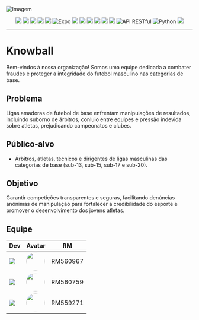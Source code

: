 ![Imagem](https://drive.google.com/uc?export=view&id=1AD-_Bc5hurJ1jNrduagbOojCb_i9XYfw)

<p align="center">
  <img src="https://img.shields.io/badge/Java-ED8B00?style=for-the-badge&logo=java&logoColor=white"/>
  <img src="https://img.shields.io/badge/Spring%20Boot-6DB33F?style=for-the-badge&logo=springboot&logoColor=white"/>
  <img src="https://img.shields.io/badge/.NET-512BD4?style=for-the-badge&logo=dotnet&logoColor=white"/>
  <img src="https://img.shields.io/badge/CSharp-239120?style=for-the-badge&logo=csharp&logoColor=white"/>
  <img src="https://img.shields.io/badge/React%20Native-61DAFB?style=for-the-badge&logo=react&logoColor=black"/>
  <img src="https://img.shields.io/badge/Expo-1B1F23?style=for-the-badge&logo=expo&logoColor=white" alt="Expo"/>
  <img src="https://img.shields.io/badge/Oracle%20Cloud-F80000?style=for-the-badge&logo=oracle&logoColor=white"/>
  <img src="https://img.shields.io/badge/Oracle%20Apex-1D6FB2?style=for-the-badge&logo=oracle&logoColor=white"/>
  <img src="https://img.shields.io/badge/PL/SQL-FFCA28?style=for-the-badge&logo=databricks&logoColor=black"/>
  <img src="https://img.shields.io/badge/Virtualiza%C3%A7%C3%A3o-0078D7?style=for-the-badge&logo=vmware&logoColor=white"/>
  <img src="https://img.shields.io/badge/IoT-00BFFF?style=for-the-badge&logo=simpleicons&logoColor=white"/>
  <img src="https://img.shields.io/badge/Mobile%20App-3DDC84?style=for-the-badge&logo=android&logoColor=white"/>
  <img src="https://img.shields.io/badge/API-RESTful-brightgreen?style=for-the-badge&logo=rest&logoColor=white" alt="API RESTful"/>
  <img src="https://img.shields.io/badge/Python-3776AB?style=for-the-badge&logo=python&logoColor=white" alt="Python"/>
  <img src="https://img.shields.io/badge/Quality%20Assurance-0067B8?style=for-the-badge&logo=qualcomm&logoColor=white"/>
</p>

---

# Knowball

Bem-vindos à nossa organização! Somos uma equipe dedicada a combater fraudes e proteger a integridade do futebol masculino nas categorias de base.

## Problema

Ligas amadoras de futebol de base enfrentam manipulações de resultados, incluindo suborno de árbitros, conluio entre equipes e pressão indevida sobre atletas, prejudicando campeonatos e clubes.

## Público-alvo

- Árbitros, atletas, técnicos e dirigentes de ligas masculinas das categorias de base (sub-13, sub-15, sub-17 e sub-20).

## Objetivo

Garantir competições transparentes e seguras, facilitando denúncias anônimas de manipulação para fortalecer a credibilidade do esporte e promover o desenvolvimento dos jovens atletas.

## Equipe

| Dev | Avatar | RM |
| ------------- | ------ | ----- |
| ![](https://img.shields.io/badge/DEV-Gabriel-47797a?style=for-the-badge&logo=github) | <a href="https://github.com/GabrielRossi01"><img src="https://avatars.githubusercontent.com/u/179617228?v=4" height="50" style="border-radius:30px;"></a> | RM560967 |
| ![](https://img.shields.io/badge/DEV-Rodrigo-70b2b4?style=for-the-badge&logo=github) | <a href="https://github.com/RodrygoYamasaki"><img src="https://avatars.githubusercontent.com/u/182231531?v=4" height="50" style="border-radius:30px;"></a> | RM560759 |
| ![](https://img.shields.io/badge/DEV-Patrick-7ca787?style=for-the-badge&logo=github) | <a href="https://github.com/castropatrick"><img src="https://avatars.githubusercontent.com/u/179931043?v=4" height="50" style="border-radius:30px;"></a> | RM559271 |
